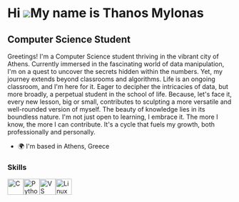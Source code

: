 Hi ![](https://user-images.githubusercontent.com/18350557/176309783-0785949b-9127-417c-8b55-ab5a4333674e.gif)My name is Thanos Mylonas
======================================================================================================================================

Computer Science Student
------------------------

Greetings! I'm a Computer Science student thriving in the vibrant city of Athens. Currently immersed in the fascinating world of data manipulation, I'm on a quest to uncover the secrets hidden within the numbers. Yet, my journey extends beyond classrooms and algorithms. Life is an ongoing classroom, and I'm here for it. Eager to decipher the intricacies of data, but more broadly, a perpetual student in the school of life. Because, let's face it, every new lesson, big or small, contributes to sculpting a more versatile and well-rounded version of myself. The beauty of knowledge lies in its boundless nature. I'm not just open to learning, I embrace it. The more I know, the more I can contribute. It's a cycle that fuels my growth, both professionally and personally.

*   🌍  I'm based in Athens, Greece

### Skills 
<p align="left">
<a href="https://docs.microsoft.com/en-us/cpp/?view=msvc-170" target="_blank" rel="noreferrer"><img src="https://raw.githubusercontent.com/danielcranney/readme-generator/main/public/icons/skills/c-colored.svg" width="36" height="36" alt="C" /></a><a href="https://www.python.org/" target="_blank" rel="noreferrer"><img src="https://raw.githubusercontent.com/danielcranney/readme-generator/main/public/icons/skills/python-colored.svg" width="36" height="36" alt="Python" /></a><a href="https://code.visualstudio.com/" target="_blank" rel="noreferrer"><img src="https://raw.githubusercontent.com/danielcranney/readme-generator/main/public/icons/skills/visualstudiocode.svg" width="36" height="36" alt="VS Code" /></a><a href="https://www.linux.org" target="_blank" rel="noreferrer"><img src="https://raw.githubusercontent.com/danielcranney/readme-generator/main/public/icons/skills/linux-colored.svg" width="36" height="36" alt="Linux" /></a>
                    </p>
